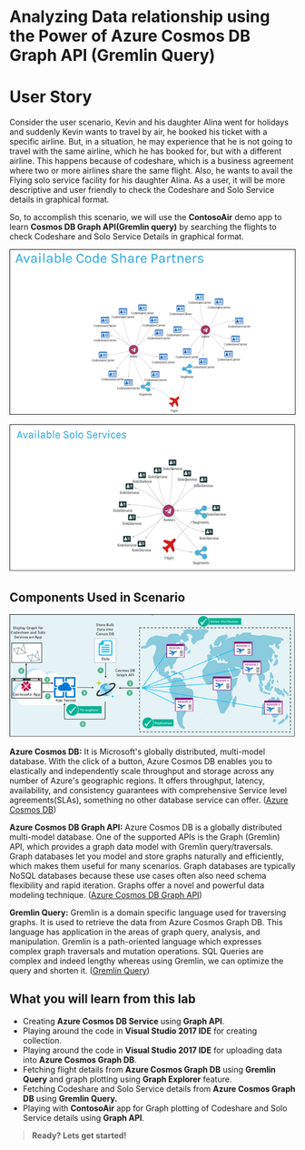 # Analyzing Data relationship using the Power of Azure Cosmos DB Graph API (Gremlin Query)

# User Story

Consider the user scenario, Kevin and his daughter Alina went for holidays and suddenly Kevin wants to travel by air, he booked his ticket with a specific airline. But, in a situation, he may experience that he is not going to travel with the same airline, which he has booked for, but with a different airline. This happens because of codeshare, which is a business agreement where two or more airlines share the same flight. Also, he wants to avail the Flying solo service facility for his daughter Alina. As a user, it will be more descriptive and user friendly to check the Codeshare and Solo Service details in graphical format.

So, to accomplish this scenario, we will use the **ContosoAir** demo app to learn **Cosmos DB Graph API(Gremlin query)** by searching the flights to check Codeshare and Solo Service Details in graphical format.


 ![](img/availableCodeshares.png)

 ![](img/availablesoloservice.png)


## Components Used in Scenario

 ![](img/Architecture.png)

**Azure Cosmos DB:** It is Microsoft's globally distributed, multi-model database. With the click of a button, Azure Cosmos DB enables you to elastically and independently scale throughput and storage across any number of Azure's geographic regions. It offers throughput, latency, availability, and consistency guarantees with comprehensive Service level agreements(SLAs), something no other database service can offer. ([Azure Cosmos DB](https://docs.microsoft.com/en-us/azure/cosmos-db/))

**Azure Cosmos DB Graph API:** Azure Cosmos DB is a globally distributed multi-model database. One of the supported APIs is the Graph (Gremlin) API, which provides a graph data model with Gremlin query/traversals. Graph databases let you model and store graphs naturally and efficiently, which makes them useful for many scenarios. Graph databases are typically NoSQL databases because these use cases often also need schema flexibility and rapid iteration. Graphs offer a novel and powerful data modeling technique. ([Azure Cosmos DB Graph API](https://docs.microsoft.com/en-us/azure/cosmos-db/graph-introduction))

**Gremlin Query:** Gremlin is a domain specific language used for traversing graphs. It is used to retrieve the data from Azure Cosmos Graph DB. This language has application in the areas of graph query, analysis, and manipulation. Gremlin is a path-oriented language which expresses complex graph traversals and mutation operations. SQL Queries are complex and indeed lengthy whereas using Gremlin, we can optimize the query and shorten it. ([Gremlin Query](https://docs.microsoft.com/en-us/azure/cosmos-db/gremlin-support))





## What you will learn from this lab

- Creating **Azure Cosmos DB Service** using **Graph API**.
- Playing around the code in **Visual Studio 2017 IDE** for creating collection.
- Playing around the code in **Visual Studio 2017 IDE** for uploading data into **Azure Cosmos Graph DB**.
- Fetching flight details from **Azure Cosmos Graph DB** using **Gremlin Query** and graph plotting using **Graph Explorer** feature.
- Fetching Codeshare and Solo Service details from **Azure Cosmos Graph DB** using **Gremlin Query.**
- Playing with **ContosoAir** app for Graph plotting of Codeshare and Solo Service details using **Graph API**.



> **Ready? Lets get started!**
